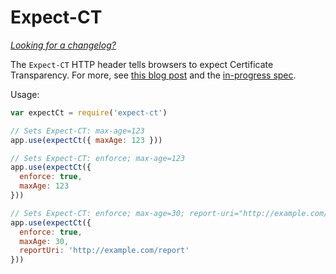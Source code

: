 Expect-CT
=========

[_Looking for a changelog?_](https://github.com/helmetjs/helmet/blob/master/HISTORY.md)

The `Expect-CT` HTTP header tells browsers to expect Certificate Transparency. For more, see [this blog post](https://scotthelme.co.uk/a-new-security-header-expect-ct/) and the [in-progress spec](https://datatracker.ietf.org/doc/draft-stark-expect-ct).

Usage:

```javascript
var expectCt = require('expect-ct')

// Sets Expect-CT: max-age=123
app.use(expectCt({ maxAge: 123 }))

// Sets Expect-CT: enforce; max-age=123
app.use(expectCt({
  enforce: true,
  maxAge: 123
}))

// Sets Expect-CT: enforce; max-age=30; report-uri="http://example.com/report"
app.use(expectCt({
  enforce: true,
  maxAge: 30,
  reportUri: 'http://example.com/report'
}))
```
